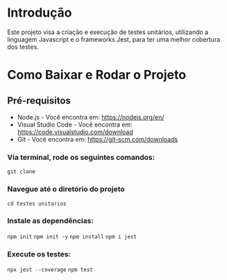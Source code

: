 # Introdução
Este projeto visa a criação e execução de testes unitários, utilizando a linguagem Javascript e o frameworks Jest, para ter uma melhor cobertura dos testes.

# Como Baixar e Rodar o Projeto

## Pré-requisitos
- Node.js - Você encontra em: https://nodejs.org/en/ 
- Visual Studio Code - Você encontra em: https://code.visualstudio.com/download 
- Git - Você encontra em: https://git-scm.com/downloads

### Via terminal, rode os seguintes comandos:
``
git clone 
``
### Navegue até o diretório do projeto
``
cd testes unitarios
``
### Instale as dependências:
``
npm init
``
``
npm init -y
``
``
npm install
``
``
npm i jest
``
### Execute os testes:
``
npx jest --coverage
``
``
npm test
``
